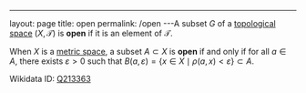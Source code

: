 ---
 layout: page
 title: open
 permalink: /open
---A subset $G$ of a [topological space](https://defsmath.github.io/DefsMath/topological_space) $(X,\mathcal T)$ is **open** if it is an element of $\mathcal T$.

When $X$ is a [metric space](https://defsmath.github.io/DefsMath/metric_space), a subset $A \subset X$ is **open** if and only if for all $a \in A$, there exists $\varepsilon > 0$ such that $B(a,\varepsilon) = \{x \in X \mid \rho(a,x) < \varepsilon\}\subset A$. 

Wikidata ID: [Q213363](https://www.wikidata.org/wiki/Q213363)